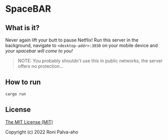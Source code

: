 # SpaceBAR

## What is it?

Never again lift your butt to pause Netflix!
Run this server in the background, navigate to `<desktop-addr>:3030` on your mobile device and _your spacebar will come to you!_

> NOTE: You probably shouldn't use this in public networks, the server offers no protection...

## How to run
`cargo run`

## License
[The MIT License (MIT)](LICENSE)

Copyright (c) 2022 Roni Palva-aho
